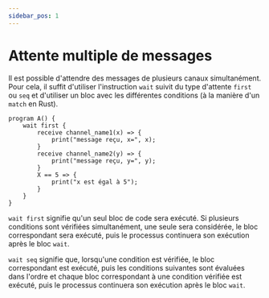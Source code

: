 ```yaml
---
sidebar_pos: 1
---
```


# Attente multiple de messages

Il est possible d'attendre des messages de plusieurs canaux simultanément. Pour cela, il suffit d'utiliser l'instruction `wait` suivit du type d'attente `first` ou `seq` et d'utiliser un bloc avec les différentes conditions (à la manière d'un `match` en Rust).

```althread
program A() {
    wait first {
        receive channel_name1(x) => {
            print("message reçu, x=", x);
        }
        receive channel_name2(y) => {
            print("message reçu, y=", y);
        }
        X == 5 => {
            print("x est égal à 5");
        }
    }
}
```

`wait first` signifie qu'un seul bloc de code sera exécuté. Si plusieurs conditions sont vérifiées simultanément, une seule sera considérée, le bloc correspondant sera exécuté, puis le processus continuera son exécution après le bloc `wait`.

`wait seq` signifie que, lorsqu'une condition est vérifiée, le bloc correspondant est exécuté, puis les conditions suivantes sont évaluées dans l'ordre et chaque bloc correspondant à une condition vérifiée est exécuté, puis le processus continuera son exécution après le bloc `wait`.

